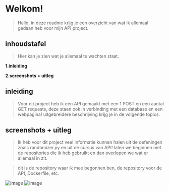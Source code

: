 ﻿# **Welkom!**
> Hallo, in deze readme krijg je een overzicht van wat ik allemaal gedaan heb voor mijn API project.
## **inhoudstafel**
> Hier kan je zien wat je allemaal te wachten staat.

**1.inleiding**

**2.screenshots + uitleg**
## inleiding
> Voor dit project heb ik een API gemaakt met een 1 POST en een aantal GET requests, deze staan ook in verbinding met een database en een webpagina! uitgebreidere beschrijving krijg je in de volgende topics.

## **screenshots + uitleg**
> Ik heb voor dit project veel informatie kunnen halen uit de oefeningen zoals randomizer.py en uit de cursus van API!
laten we beginnen met de repositories die ik heb gebruikt en dan overlopen we wat er allemaal in zit.

>dit is de repository waar ik mee begonnen ben, de repository voor de API, Dockerfile, etc.

![image](https://user-images.githubusercontent.com/91054406/202918244-4d767133-8b5b-432e-9846-09d41f1e1f46.png)
![image](https://user-images.githubusercontent.com/91054406/202918311-970e84b9-9d5d-47f6-a20d-d016f2a1d508.png)






